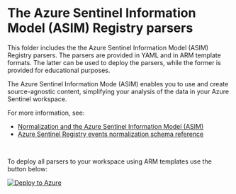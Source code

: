 # The Azure Sentinel Information Model (ASIM) Registry parsers

This folder includes the the Azure Sentinel Information Model (ASIM) Registry parsers. The parsers are provided in YAML and in ARM template formats. The latter can be used to deploy the parsers, while the former is provided for educational purposes. 

The Azure Sentinel Information Mode (ASIM) enables you to use and create source-agnostic content, simplifying your analysis of the data in your Azure Sentinel workspace.

For more information, see:

- [Normalization and the Azure Sentinel Information Model (ASIM)](https://aka.ms/AzSentinelNormalization)
- [Azure Sentinel Registry events normalization schema reference](https://aka.ms/AzSentinelRegistryEventDoc)

<br>

To deploy all parsers to your workspace using ARM templates use the button below:

[![Deploy to Azure](https://aka.ms/deploytoazurebutton)](https://aka.ms/AzSentinelRegistryEventARM)

<br>


